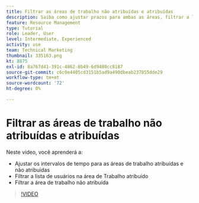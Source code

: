 ```yaml
---
title: Filtrar as áreas de trabalho não atribuídas e atribuídas
description: Saiba como ajustar prazos para ambas as áreas, filtrar a lista de usuários na área de trabalho atribuída e filtrar a área de trabalho não atribuída.
feature: Resource Management
type: Tutorial
role: Leader, User
level: Intermediate, Experienced
activity: use
team: Technical Marketing
thumbnail: 335163.png
kt: 8875
exl-id: 8a767d41-391c-4862-8b49-6d9480cc8187
source-git-commit: c6c0e4405cd3151b5ad9a490dbeab237855dde29
workflow-type: tm+mt
source-wordcount: '72'
ht-degree: 0%

---
```


# Filtrar as áreas de trabalho não atribuídas e atribuídas

Neste vídeo, você aprenderá a:

* Ajustar os intervalos de tempo para as áreas de trabalho atribuídas e não atribuídas
* Filtrar a lista de usuários na área de Trabalho atribuído
* Filtrar a área de trabalho não atribuída

>[!VIDEO](https://video.tv.adobe.com/v/335163/?quality=12)

